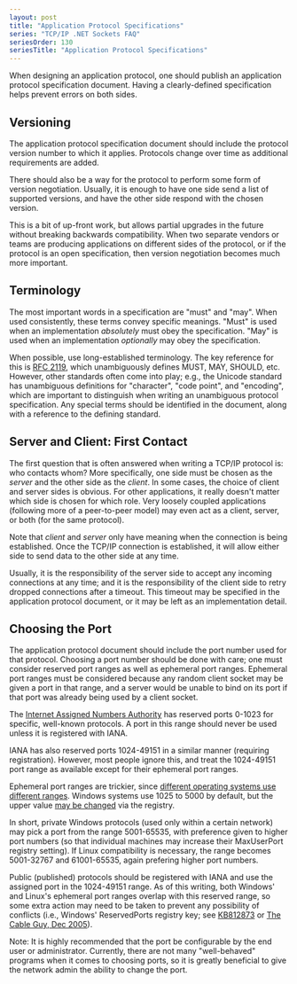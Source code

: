 ```yaml
---
layout: post
title: "Application Protocol Specifications"
series: "TCP/IP .NET Sockets FAQ"
seriesOrder: 130
seriesTitle: "Application Protocol Specifications"
---
```

When designing an application protocol, one should publish an application protocol specification document. Having a clearly-defined specification helps prevent errors on both sides.

## Versioning

The application protocol specification document should include the protocol version number to which it applies. Protocols change over time as additional requirements are added.

There should also be a way for the protocol to perform some form of version negotiation. Usually, it is enough to have one side send a list of supported versions, and have the other side respond with the chosen version.

This is a bit of up-front work, but allows partial upgrades in the future without breaking backwards compatibility. When two separate vendors or teams are producing applications on different sides of the protocol, or if the protocol is an open specification, then version negotiation becomes much more important.

## Terminology

The most important words in a specification are "must" and "may". When used consistently, these terms convey specific meanings. "Must" is used when an implementation _absolutely_ must obey the specification. "May" is used when an implementation _optionally_ may obey the specification.

When possible, use long-established terminology. The key reference for this is [RFC 2119](http://www.ietf.org/rfc/rfc2119.txt), which unambiguously defines MUST, MAY, SHOULD, etc. However, other standards often come into play; e.g., the Unicode standard has unambiguous definitions for "character", "code point", and "encoding", which are important to distinguish when writing an unambiguous protocol specification. Any special terms should be identified in the document, along with a reference to the defining standard.

## Server and Client: First Contact

The first question that is often answered when writing a TCP/IP protocol is: who contacts whom? More specifically, one side must be chosen as the _server_ and the other side as the _client_. In some cases, the choice of client and server sides is obvious. For other applications, it really doesn't matter which side is chosen for which role. Very loosely coupled applications (following more of a peer-to-peer model) may even act as a client, server, or both (for the same protocol).

Note that _client_ and _server_ only have meaning when the connection is being established. Once the TCP/IP connection is established, it will allow either side to send data to the other side at any time.

Usually, it is the responsibility of the server side to accept any incoming connections at any time; and it is the responsibility of the client side to retry dropped connections after a timeout. This timeout may be specified in the application protocol document, or it may be left as an implementation detail.

## Choosing the Port

The application protocol document should include the port number used for that protocol. Choosing a port number should be done with care; one must consider reserved port ranges as well as ephemeral port ranges. Ephemeral port ranges must be considered because any random client socket may be given a port in that range, and a server would be unable to bind on its port if that port was already being used by a client socket.

The [Internet Assigned Numbers Authority](http://www.iana.org/assignments/port-numbers) has reserved ports 0-1023 for specific, well-known protocols. A port in this range should never be used unless it is registered with IANA.

IANA has also reserved ports 1024-49151 in a similar manner (requiring registration). However, most people ignore this, and treat the 1024-49151 port range as available except for their ephemeral port ranges.

Ephemeral port ranges are trickier, since [different operating systems use different ranges](http://en.wikipedia.org/wiki/Ephemeral_port). Windows systems use 1025 to 5000 by default, but the upper value [may be changed](http://technet.microsoft.com/en-us/library/bb878133.aspx) via the registry.

In short, private Windows protocols (used only within a certain network) may pick a port from the range 5001-65535, with preference given to higher port numbers (so that individual machines may increase their MaxUserPort registry setting). If Linux compatibility is necessary, the range becomes 5001-32767 and 61001-65535, again prefering higher port numbers.

Public (published) protocols should be registered with IANA and use the assigned port in the 1024-49151 range. As of this writing, both Windows' and Linux's ephemeral port ranges overlap with this reserved range, so some extra action may need to be taken to prevent any possibility of conflicts (i.e., Windows' ReservedPorts registry key; see [KB812873](http://support.microsoft.com/default.aspx/kb/812873) or [The Cable Guy, Dec 2005](http://technet.microsoft.com/en-us/library/bb878133.aspx)).

Note: It is highly recommended that the port be configurable by the end user or administrator. Currently, there are not many "well-behaved" programs when it comes to choosing ports, so it is greatly beneficial to give the network admin the ability to change the port.
